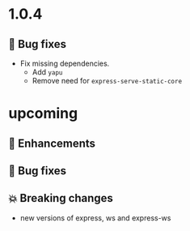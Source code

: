 # 1.0.4

## :bug: Bug fixes

- Fix missing dependencies.
  - Add `yapu`
  - Remove need for `express-serve-static-core`

# upcoming

## :tada: Enhancements

## :bug: Bug fixes

## :boom: Breaking changes

- new versions of express, ws and express-ws
